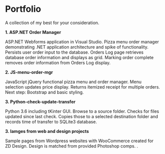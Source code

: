 # Portfolio
A collection of my best for your consideration.

**1. ASP.NET Order Manager**

ASP.NET Webforms application in Visual Studio. Pizza menu order manager demonstrating .NET application architecture and spike of functionality. Persists user order input to the database. Orders Log page retrieves database order information and displays as grid. Marking order complete removes order information from Orders Log display.

**2. JS-menu-order-mgr**

JavaScript jQuery functional pizza menu and order manager. Menu selection updates price display. Returns itemized receipt for multiple orders. Next step: Bootstrap and basic styling.

**3. Python-check-update-transfer**

Python 3.6 including tKinter GUI. Browse to a source folder. Checks for files updated since
last check. Copies those to a selected destination folder and records time of transfer to SQLite3 database.

**3. Iamges from web and design projects**

Sample pages from Wordpress websites with WooCommerce created for ZD Design. Design is matched from provided Photoshop comps.
.
